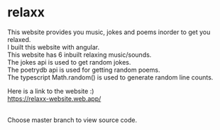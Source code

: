 # relaxx
This website provides you music, jokes and poems inorder to get you relaxed.<br>
I built this website with angular.<br>
This website has 6 inbuilt relaxing music/sounds.<br>
The jokes api is used to get random jokes.<br>
The poetrydb api is used for getting random poems.<br>
The typescript Math.random() is used to generate random line counts.<br>

Here is a link to the website :)<br>
<a href="https://relaxx-website.web.app/" target="blank">https://relaxx-website.web.app/</a>

<br>
Choose master branch to view source code.
